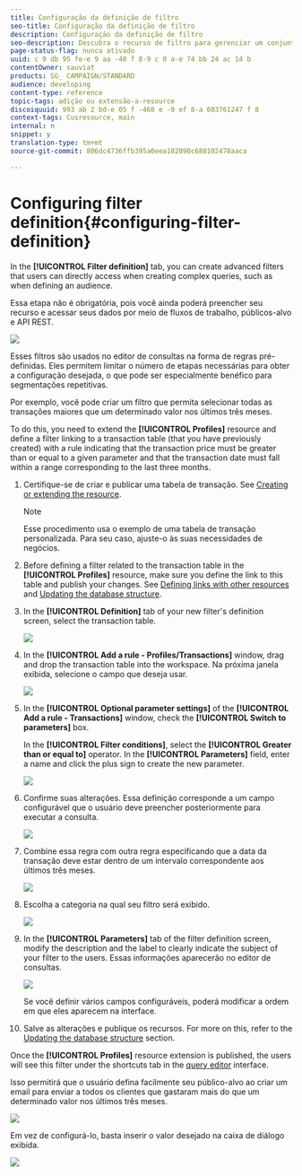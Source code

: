 ```yaml
---
title: Configuração da definição de filtro
seo-title: Configuração da definição de filtro
description: Configuração da definição de filtro
seo-description: Descubra o recurso de filtro para gerenciar um conjunto de dados grande.
page-status-flag: nunca ativado
uuid: c 9 db 95 fe-e 9 aa -40 f 8-9 c 0 a-e 74 bb 24 ac 14 b
contentOwner: sauviat
products: SG_ CAMPAIGN/STANDARD
audience: developing
content-type: reference
topic-tags: adição ou extensão-a-resource
discoiquuid: 993 ab 2 bd-e 05 f -468 e -9 ef 8-a 603761247 f 8
context-tags: Cusresource, main
internal: n
snippet: y
translation-type: tm+mt
source-git-commit: 806dc4736ffb395a0eea102090c688102478aaca

---
```



# Configuring filter definition{#configuring-filter-definition}

In the **[!UICONTROL Filter definition]** tab, you can create advanced filters that users can directly access when creating complex queries, such as when defining an audience.

Essa etapa não é obrigatória, pois você ainda poderá preencher seu recurso e acessar seus dados por meio de fluxos de trabalho, públicos-alvo e API REST.

![](assets/custom_resource_filter-definition.png)

Esses filtros são usados no editor de consultas na forma de regras pré-definidas. Eles permitem limitar o número de etapas necessárias para obter a configuração desejada, o que pode ser especialmente benéfico para segmentações repetitivas.

Por exemplo, você pode criar um filtro que permita selecionar todas as transações maiores que um determinado valor nos últimos três meses.

To do this, you need to extend the **[!UICONTROL Profiles]** resource and define a filter linking to a transaction table (that you have previously created) with a rule indicating that the transaction price must be greater than or equal to a given parameter and that the transaction date must fall within a range corresponding to the last three months.

1. Certifique-se de criar e publicar uma tabela de transação. See [Creating or extending the resource](../../developing/using/creating-or-extending-the-resource.md).

   >[!NOTE]
   >
   >Esse procedimento usa o exemplo de uma tabela de transação personalizada. Para seu caso, ajuste-o às suas necessidades de negócios.

1. Before defining a filter related to the transaction table in the **[!UICONTROL Profiles]** resource, make sure you define the link to this table and publish your changes. See [Defining links with other resources](../../developing/using/configuring-the-resource-s-data-structure.md#defining-links-with-other-resources) and [Updating the database structure](../../developing/using/updating-the-database-structure.md).
1. In the **[!UICONTROL Definition]** tab of your new filter's definition screen, select the transaction table.

   ![](assets/custom_resource_filter-definition_example-empty.png)

1. In the **[!UICONTROL Add a rule - Profiles/Transactions]** window, drag and drop the transaction table into the workspace. Na próxima janela exibida, selecione o campo que deseja usar.

   ![](assets/custom_resource_filter-definition_example-field.png)

1. In the **[!UICONTROL Optional parameter settings]** of the **[!UICONTROL Add a rule - Transactions]** window, check the **[!UICONTROL Switch to parameters]** box.

   In the **[!UICONTROL Filter conditions]**, select the **[!UICONTROL Greater than or equal to]** operator. In the **[!UICONTROL Parameters]** field, enter a name and click the plus sign to create the new parameter.

   ![](assets/custom_resource_filter-definition_example-parameter.png)

1. Confirme suas alterações. Essa definição corresponde a um campo configurável que o usuário deve preencher posteriormente para executar a consulta.

   ![](assets/custom_resource_filter-definition_ex_edit-rule.png)

1. Combine essa regra com outra regra especificando que a data da transação deve estar dentro de um intervalo correspondente aos últimos três meses.

   ![](assets/custom_resource_filter-definition_example.png)

1. Escolha a categoria na qual seu filtro será exibido.

   ![](assets/custom_resource_filter-definition_category.png)

1. In the **[!UICONTROL Parameters]** tab of the filter definition screen, modify the description and the label to clearly indicate the subject of your filter to the users. Essas informações aparecerão no editor de consultas.

   ![](assets/custom_resource_filter-definition_parameters.png)

   Se você definir vários campos configuráveis, poderá modificar a ordem em que eles aparecem na interface.

1. Salve as alterações e publique os recursos. For more on this, refer to the [Updating the database structure](../../developing/using/updating-the-database-structure.md) section.

Once the **[!UICONTROL Profiles]** resource extension is published, the users will see this filter under the shortcuts tab in the [query editor](../../automating/using/editing-queries.md) interface.

Isso permitirá que o usuário defina facilmente seu público-alvo ao criar um email para enviar a todos os clientes que gastaram mais do que um determinado valor nos últimos três meses.

![](assets/custom_resource_filter-definition_email-audience.png)

Em vez de configurá-lo, basta inserir o valor desejado na caixa de diálogo exibida.

![](assets/custom_resource_filter-definition_email-audience_filter.png)


